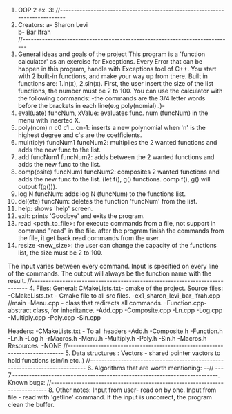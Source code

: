 1. OOP 2 ex. 3:
//----------------------------------------------------------------------------
2. Creators:
a- Sharon Levi  
b- Bar Ifrah      
//----------------------------------------------------------------------------
3. General ideas and goals of the project
This program is a 'function calculator' as an exercise for Exceptions. 
Every Error that can be happen in this program, handle with Exceptions tool of C++.
You start with 2 built-in functions, and make your way up from there. 
Built in functions are: 1.ln(x), 2.sin(x).
First, the user insert the size of the list functions, the number must be 2 to 100. 
You can use the calculator with the following commands:
-the commands are the 3/4 letter words before the brackets in each line(e.g poly(nomial)..)-
  1. eval(uate) funcNum, xValue: evaluates func. num (funcNum) in the menu with inserted X.
  2. poly(nom) n c0 c1 ...cn-1: inserts a new polynomial when 'n' is the highest degree and c's are the coefficients.
  3. mul(tiply) funcNum1 funcNum2: multiplies the 2 wanted functions and adds the new func to the list.
  4. add funcNum1 funcNum2: adds between the 2 wanted functions and adds the new func to the list.
  5. comp(osite) funcNum1 funcNum2: composites 2 wanted functions and adds the new func to the list.
  (let f(), g() functions. comp f(), g() will output f(g())).
  6. log N funcNum: adds log N (funcNum) to the functions list.
  7. del(ete) funcNum: deletes the function 'funcNum' from the list.
  8. help: shows 'help' screen.
  9. exit: prints 'Goodbye' and exits the program.
  10. read <path_to_file>: for execute commands from a file, not support in command "read" in the file.
      after the program finish the commands from the file, it get back read commands from the user.
  11. resize <new_size>: the user can change the capacity of the functions list, the size must be 2 to 100.

The input varies between every command. Input is specified on every line of the commands.
The output will always be the function name with the result.
//----------------------------------------------------------------------------
4. Files:
General:
CMakeLists.txt- cmake of the project.
Source files: 
-CMakeLists.txt - Cmake file to all src files.
-ex1_sharon_levi_bar_ifrah.cpp //main
-Menu.cpp - class that redirects all commands.
-Function.cpp- abstract class, for inheritance.
-Add.cpp
-Composite.cpp
-Ln.cpp
-Log.cpp
-Multiply.cpp
-Poly.cpp
-Sin.cpp

Headers:
-CMakeLists.txt - To all headers
-Add.h
-Composite.h
-Function.h
-Ln.h
-Log.h
-rMacros.h
-Menu.h
-Multiply.h
-Poly.h
-Sin.h
-Macros.h
Resources‫:‬
-NONE
//----------------------------------------------------------------------------
5. Data structures :
   Vectors - shared pointer vactors to hold functions (sin/ln etc..)
//----------------------------------------------------------------------------
6. Algorithms that are worth mentioning:
‫---‬
//----------------------------------------------------------------------------
7. Known bugs:
//----------------------------------------------------------------------------
8. Other notes:
   Input from user- read on by one.
   Input from file - read with 'getline' command.
   If the input is uncorrect, the program clean the buffer.
